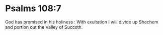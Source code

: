 # Psalms 108:7

God has promised in his holiness : With exultation I will divide up Shechem and portion out the Valley of Succoth.
